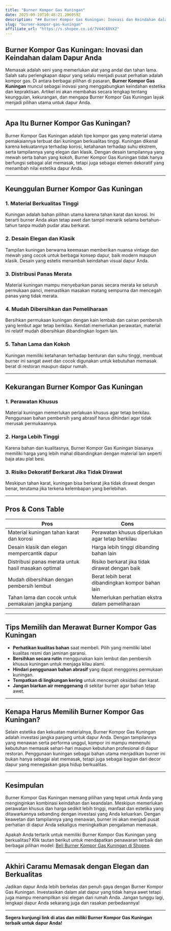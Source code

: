 ```yaml
---
title: "Burner Kompor Gas Kuningan"
date: 2025-09-19T10:48:21.296959Z
description: "## Burner Kompor Gas Kuningan: Inovasi dan Keindahan dalam Dapur Anda..."
slug: "burner-kompor-gas-kuningan"
affiliate_url: "https://s.shopee.co.id/7V44C68VX2"
---
```

## Burner Kompor Gas Kuningan: Inovasi dan Keindahan dalam Dapur Anda

Memasak adalah seni yang memerlukan alat yang andal dan tahan lama. Salah satu perlengkapan dapur yang selalu menjadi pusat perhatian adalah kompor gas. Di antara berbagai pilihan di pasaran, **Burner Kompor Gas Kuningan** muncul sebagai inovasi yang menggabungkan keindahan estetika dan kepraktisan. Artikel ini akan membahas secara lengkap tentang keunggulan, kekurangan, dan mengapa Burner Kompor Gas Kuningan layak menjadi pilihan utama untuk dapur Anda.

---

## Apa Itu Burner Kompor Gas Kuningan?

 Burner Kompor Gas Kuningan adalah tipe kompor gas yang material utama pemakaiannya terbuat dari kuningan berkualitas tinggi. Kuningan dikenal karena kekuatannya terhadap korosi, ketahanan terhadap suhu ekstrem, serta tampilannya yang elegan dan klasik. Dengan desain tampilannya yang mewah serta bahan yang kokoh, Burner Kompor Gas Kuningan tidak hanya berfungsi sebagai alat memasak, tetapi juga sebagai elemen dekoratif yang menambah nilai estetika dapur Anda.

---

## Keunggulan Burner Kompor Gas Kuningan

### 1. Material Berkualitas Tinggi
Kuningan adalah bahan pilihan utama karena tahan karat dan korosi. Ini berarti burner Anda akan tetap awet dan tampil menarik selama bertahun-tahun tanpa mudah pudar atau berkarat.

### 2. Desain Elegan dan Klasik
Tampilan kuningan berwarna keemasan memberikan nuansa vintage dan mewah yang cocok untuk berbagai konsep dapur, baik modern maupun klasik. Desain yang estetis menambah keindahan visual dapur Anda.

### 3. Distribusi Panas Merata
Material kuningan mampu menyebarkan panas secara merata ke seluruh permukaan panci, memastikan masakan matang sempurna dan mencegah panas yang tidak merata.

### 4. Mudah Dibersihkan dan Pemeliharaan
Bersihkan permukaan kuningan dengan kain lembab dan cairan pembersih yang lembut agar tetap berkilau. Kendati memerlukan perawatan, material ini relatif mudah dibersihkan dibandingkan logam lain.

### 5. Tahan Lama dan Kokoh
Kuningan memiliki ketahanan terhadap benturan dan suhu tinggi, membuat burner ini sangat awet dan cocok digunakan untuk kebutuhan memasak berat di restoran maupun dapur rumah.

---

## Kekurangan Burner Kompor Gas Kuningan

### 1. Perawatan Khusus
Material kuningan memerlukan perlakuan khusus agar tetap berkilau. Penggunaan bahan pembersih yang abrasif harus dihindari agar tidak merusak permukaannya.

### 2. Harga Lebih Tinggi
Karena bahan dan kualitasnya, Burner Kompor Gas Kuningan biasanya memiliki harga yang lebih mahal dibandingkan dengan material lain seperti baja atau plat besi.

### 3. Risiko Dekoratif Berkarat Jika Tidak Dirawat
Meskipun tahan karat, kuningan bisa berkarat jika tidak dirawat dengan benar, terutama jika terkena kelembapan yang berlebihan.

---

## Pros & Cons Table

| **Pros** | **Cons** |
| --- | --- |
| Material kuningan tahan karat dan korosi | Perawatan khusus diperlukan agar tetap berkilau |
| Desain klasik dan elegan mempercantik dapur | Harga lebih tinggi dibanding bahan lain |
| Distribusi panas merata untuk hasil masakan optimal | Risiko berkarat jika tidak dirawat dengan baik |
| Mudah dibersihkan dengan pembersih lembut | Berat lebih berat dibandingkan kompor bahan lain |
| Tahan lama dan cocok untuk pemakaian jangka panjang | Memerlukan perhatian ekstra dalam pemeliharaan |

---

## Tips Memilih dan Merawat Burner Kompor Gas Kuningan

- **Perhatikan kualitas bahan** saat membeli. Pilih yang memiliki label kualitas resmi dan jaminan garansi.
- **Bersihkan secara rutin** menggunakan kain lembut dan pembersih khusus kuningan untuk menjaga kilau alami.
- **Hindari penggunaan bahan abrasif** yang dapat menggores permukaan kuningan.
- **Tempatkan di lingkungan kering** untuk mencegah oksidasi dan karat.
- **Jangan biarkan air menggenang** di sekitar burner agar bahan tetap awet.

---

## Kenapa Harus Memilih Burner Kompor Gas Kuningan?

Selain estetika dan kekuatan materialnya, Burner Kompor Gas Kuningan adalah investasi jangka panjang untuk dapur Anda. Dengan tampilannya yang menawan serta performa unggul, kompor ini mampu memenuhi kebutuhan memasak sehari-hari maupun kebutuhan profesional di dapur restoran. Penggunaan kuningan sebagai bahan utama menjadikan burner ini bukan hanya sebagai alat memasak, tetapi juga sebagai bagian dari decor dapur yang menegaskan gaya hidup berkualitas.

---

## Kesimpulan

Burner Kompor Gas Kuningan memang pilihan yang tepat untuk Anda yang menginginkan kombinasi keindahan dan keandalan. Meskipun memerlukan perawatan khusus dan harga sedikit lebih tinggi, manfaat dan estetika yang ditawarkannya sebanding dengan investasi yang Anda keluarkan. Dengan keawetan dan tampilannya yang menawan, burner ini akan menjadi pusat perhatian di dapur Anda sekaligus meningkatkan pengalaman memasak.

Apakah Anda tertarik untuk memiliki Burner Kompor Gas Kuningan yang berkualitas? Klik tautan berikut untuk mendapatkan penawaran terbaik dan berbagai pilihan model: [Beli Burner Kompor Gas Kuningan di Shopee](https://s.shopee.co.id/7V44C68VX2).

---

## Akhiri Caramu Memasak dengan Elegan dan Berkualitas

Jadikan dapur Anda lebih berkelas dan penuh gaya dengan Burner Kompor Gas Kuningan. Investasikan dalam alat dapur yang tidak hanya awet tetapi juga mampu menampilkan sisi elegan dari rumah Anda. Jangan tunggu lagi, lengkapi dapur Anda sekarang juga dan rasakan perbedaannya!

---

**Segera kunjungi link di atas dan miliki Burner Kompor Gas Kuningan terbaik untuk dapur Anda!**